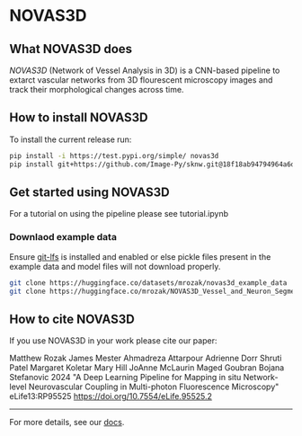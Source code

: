 # NOVAS3D

## What NOVAS3D does

*NOVAS3D* (Network of Vessel Analysis in 3D) is a CNN-based pipeline to extarct vascular networks from 3D flourescent microscopy images and track their morphological changes across time.

## How to install NOVAS3D

To install the current release run:

```bash
pip install -i https://test.pypi.org/simple/ novas3d
pip install git+https://github.com/Image-Py/sknw.git@18f18ab94794964a6dd7a76dd8a2c5c00dab6fd1
```

## Get started using NOVAS3D

For a tutorial on using the pipeline please see tutorial.ipynb

### Downlaod example data

Ensure [git-lfs](https://git-lfs.com/) is installed and enabled or else pickle files present in the example data and model files will not download properly.

```bash
git clone https://huggingface.co/datasets/mrozak/novas3d_example_data
git clone https://huggingface.co/mrozak/NOVAS3D_Vessel_and_Neuron_Segmentation
```

## How to cite NOVAS3D

If you use NOVAS3D in your work please cite our paper:

Matthew Rozak James Mester Ahmadreza Attarpour Adrienne Dorr Shruti Patel Margaret Koletar Mary Hill JoAnne McLaurin Maged Goubran Bojana Stefanovic 2024 "A Deep Learning Pipeline for Mapping in situ Network-level Neurovascular Coupling in Multi-photon Fluorescence Microscopy" eLife13:RP95525 https://doi.org/10.7554/eLife.95525.2
____________________________

For more details, see our [docs](https://novas3d.readthedocs.io/en/latest/index.html).

